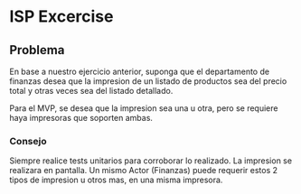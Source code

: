 # ISP Excercise

## Problema

En base a nuestro ejercicio anterior, suponga que el departamento de finanzas desea que la impresion de un listado de productos sea del precio total y otras veces sea del listado detallado.

Para el MVP, se desea que la impresion sea una u otra, pero se requiere haya impresoras que soporten ambas.

### Consejo

Siempre realice tests unitarios para corroborar lo realizado.
La impresion se realizara en pantalla. Un mismo Actor (Finanzas) puede requerir estos 2 tipos de impresion u otros mas, en una misma impresora.